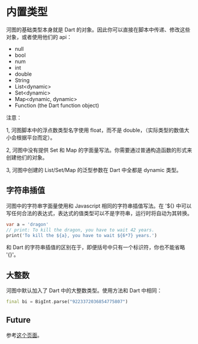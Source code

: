 # 内置类型

河图的基础类型本身就是 Dart 的对象。因此你可以直接在脚本中传递、修改这些对象，或者使用他们的 api：

- null
- bool
- num
- int
- double
- String
- List\<dynamic\>
- Set\<dynamic\>
- Map\<dynamic, dynamic\>
- Function (the Dart function object)

注意：

1, 河图脚本中的浮点数类型名字使用 float，而不是 double，（实际类型的数值大小会根据平台而定）。

2, 河图中没有提供 Set 和 Map 的字面量写法。你需要通过普通构造函数的形式来创建他们的对象。

3, 河图中创建的 List/Set/Map 的泛型参数在 Dart 中全都是 dynamic 类型。

## 字符串插值

河图中的字符串字面量使用和 Javascript 相同的字符串插值写法。在 '${} 中可以写任何合法的表达式，表达式的值类型可以不是字符串，运行时将自动为其转换。

```dart
var a = 'dragon'
// print: To kill the dragon, you have to wait 42 years.
print('To kill the ${a}, you have to wait ${6*7} years.')
```

和 Dart 的字符串插值的区别在于，即便括号中只有一个标识符，你也不能省略 '{}'。

## 大整数

河图中默认加入了 Dart 中的大整数类型。使用方法和 Dart 中相同：

```dart
final bi = BigInt.parse("9223372036854775807")
```

## Future

参考[这个页面](../future/readme.md)。
